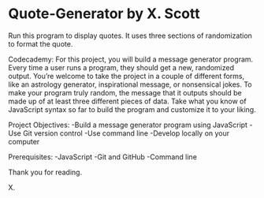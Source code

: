 # Quote-Generator by X. Scott

Run this program to display quotes. It uses three sections of randomization to format the quote.

Codecademy:
For this project, you will build a message generator program. Every time a user runs a program, they should get a new, randomized output. You’re welcome to take the project in a couple of different forms, like an astrology generator, inspirational message, or nonsensical jokes. To make your program truly random, the message that it outputs should be made up of at least three different pieces of data. Take what you know of JavaScript syntax so far to build the program and customize it to your liking.

Project Objectives:
-Build a message generator program using JavaScript
-Use Git version control
-Use command line
-Develop locally on your computer

Prerequisites:
-JavaScript
-Git and GitHub
-Command line

Thank you for reading. 

X.
